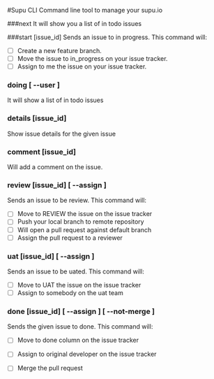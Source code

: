#Supu CLI
Command line tool to manage your supu.io

###next
It will show you a list of in todo issues

###start [issue_id]
Sends an issue to in progress. This command will:

- [ ] Create a new feature branch.
- [ ] Move the issue to in_progress on your issue tracker.
- [ ] Assign to me the issue on your issue tracker.

### doing [ --user <user> ]
It will show a list of in todo issues

### details [issue_id]
Show issue details for the given issue

### comment [issue_id] <body>
Will add a comment on the issue.

### review [issue_id] [ --assign <user> ]
Sends an issue to be review. This command will:

- [ ] Move to REVIEW the issue on the issue tracker
- [ ] Push your local branch to remote repository
- [ ] Will open a pull request against default branch
- [ ] Assign the pull request to a reviewer

### uat [issue_id] [ --assign <user> ]
Sends an issue to be uated. This command will:

- [ ] Move to UAT the issue on the issue tracker
- [ ] Assign to somebody on the uat team

### done [issue_id] [ --assign <user> ]  [ --not-merge ]
Sends the given issue to done. This command will:

- [ ] Move to done column on the issue tracker
- [ ] Assign to original developer on the issue tracker
- [ ] Merge the pull request





